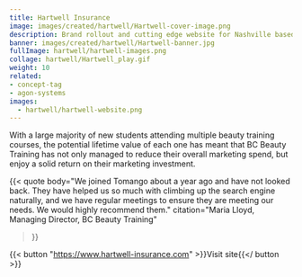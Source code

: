 ```yaml
---
title: Hartwell Insurance
image: images/created/hartwell/Hartwell-cover-image.png
description: Brand rollout and cutting edge website for Nashville based insurance brooker.
banner: images/created/hartwell/Hartwell-banner.jpg
fullImage: hartwell/hartwell-images.png
collage: hartwell/Hartwell_play.gif
weight: 10
related:
- concept-tag
- agon-systems
images:
  - hartwell/hartwell-website.png
---
```

 
With a large majority of new students attending multiple beauty training courses, the potential lifetime value of each one has meant that BC Beauty Training has not only managed to reduce their overall marketing spend, but enjoy a
solid return on their marketing investment.

{{< quote
	body="We joined Tomango about a year ago and have not looked back. They have helped us so much with climbing up the search engine naturally, and we have regular meetings to ensure they are meeting our needs. We would highly recommend them."
	citation="Maria Lloyd, Managing Director, BC Beauty Training"
>}}

{{< button "https://www.hartwell-insurance.com" >}}Visit site{{</ button >}}

